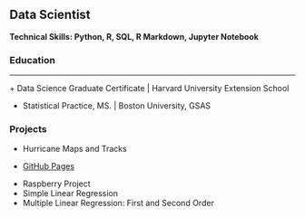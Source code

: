 ## Data Scientist

**Technical Skills: Python, R, SQL, R Markdown, Jupyter Notebook**

### Education
<hr>
+ Data Science Graduate Certificate | Harvard University Extension School
    
+ Statistical Practice, MS. | Boston University, GSAS


### Projects

  + Hurricane Maps and Tracks
  - [GitHub Pages](https://ampedraza.github.io/Hurricane-Maps-and-Tracks/)

  + Raspberry Project
  + Simple Linear Regression
  + Multiple Linear Regression: First and Second Order


